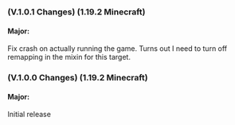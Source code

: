 ### **(V.1.0.1 Changes) (1.19.2 Minecraft)**

#### Major:
Fix crash on actually running the game. Turns out I need to turn off remapping in the mixin for this target.


### **(V.1.0.0 Changes) (1.19.2 Minecraft)**

#### Major:
Initial release

